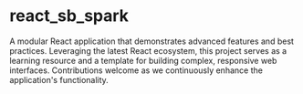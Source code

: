 # react_sb_spark
A modular React application that demonstrates advanced features and best practices. Leveraging the latest React ecosystem, this project serves as a learning resource and a template for building complex, responsive web interfaces. Contributions welcome as we continuously enhance the application's functionality.

